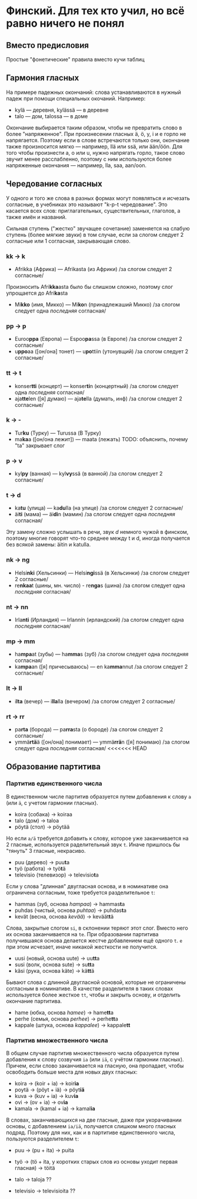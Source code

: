 # Финский. Для тех кто учил, но всё равно ничего не понял

## Вместо предисловия

Простые "фонетические" правила вместо кучи таблиц

## Гармония гласных

На примере падежных окончаний: слова устанавливаются в нужный падеж при помощи специальных окочаний. Например:

* kylä — деревня, kylässä — в деревне
* talo — дом, talossa — в доме

Окончание выбирается таким образом, чтобы не превратить слово в более "напряженное". При произнесении гласных ä, ö, y, i и e горло не напрягается. Поэтому если в слове встречаются только они, окончание также произносится мягко — например, llä или ssä, или ään/öön. Для того чтобы произнести a, o или u, нужно напрягать горло, такое слово звучит менее расслабленно, поэтому с ним используются более напряженные окончания — например, lla, saa, aan/oon.

## Чередование согласных

У одного и того же слова в разных формах могут появляться и исчезать согласные, в учебниках это называют "k-p-t чередование". Это касается всех слов: приглагательных, существительных, глаголов, а также имён и названий.

Сильная ступень ("жестко" звучащее сочетание) заменяется на слабую ступень (более мягкие звуки) в том случае, если за слогом следует 2 согласные или 1 согласная, закрывающая слово.

### kk -> k

* Afrikka (Африка) — Afrikasta (из Африки) /за слогом следует 2 согласные/

Произносить Afri**kka**asta было бы слишком сложно, поэтому слог упрощается до Afri**ka**sta

* Mi**kko** (имя, Микко) — Mi**ko**n (принадлежаший Микко) /за слогом следует одна *последняя* согласная/

### pp -> p

* Euroo**ppa** (Европа) — Espoo**pa**ssa (в Европе) /за слогом следует 2 согласные/
* u**ppo**aa ([он/она] тонет) — u**po**ttiin (утонувщий) /за слогом следует 2 согласные/

### tt -> t

* konser**tti** (концерт) — konser**ti**n (концертный) /за слогом следует одна *последняя* согласная/
* aja**tte**len ([я] думаю) — aja**te**lla (думать, инф) /за слогом следует 2 согласные/

### k -> -

* Tur**ku** (Турку) — Turussa (В Турку)
* ma**ka**a ([он/она лежит]) — maata (лежать)
TODO: объяснить, почему "ta" закрывает слог

### p -> v

* kyl**py** (ванная) — kyl**vy**ssä (в ванной) /за слогом следует 2 согласные/

### t -> d

* ka**tu** (улица) — ka**du**lla (на улице) /за слогом следует 2 согласные/
* äi**ti** (мама) — äi**di**n (мамин) /за слогом следует одна *последняя* согласная/

Эту замену сложно услышать в речи, звук *d* немного чужой в финском, поэтому многие говорят что-то среднее между t и d, иногда получается без всякой замены: äitin и katulla.

### nk -> ng

* Helsi**nki** (Хельсинки) — Helsi**ngi**ssä (в Хельсинки) /за слогом следует 2 согласные/
* re**nkaa**t (шины, мн. число) - re**nga**s (шина) /за слогом следует одна *последняя* согласная/

### nt -> nn

* Irla**nti** (Ирландия) — Irla*nni*n (ирландский) /за слогом следует одна *последняя* согласная/

### mp -> mm

* ha**mpa**at (зубы) — ha**mma**s (зуб) /за слогом следует одна *последняя* согласная/
* ka**mpa**an ([я] причесываюсь) — en ka**mma**nnut /за слогом следует 2 согласные/

### lt -> ll

* i**lta** (вечер) — i**lla**lla (вечером) /за слогом следует 2 согласные/

### rt -> rr

* pa**rta** (борода) — pa**rra**sta (о бороде) /за слогом следует 2 согласные/
* ymmä**rtä**ä ([он/она] понимает) — уmmä**rrä**n ([я] понимаю) /за слогом следует одна *последняя* согласная/
<<<<<<< HEAD

## Образование партитива

### Партитив единственного числа

В единственном числе партитив образуется путем добавления к слову `a` (или `ä`, с учетом гармонии гласных).

* koira (собака) -> koiraa
* talo (дом) -> taloa
* pöytä (стол) -> pöytää

Но если `a/ä` требуется добавить к слову, которое уже заканчивается на 2 гласные, используется раделительный звук `t`. Иначе пришлось бы "тянуть" 3 гласные, некрасиво.

* puu (дерево) -> puu**t**a
* työ (работа) -> työ**t**ä
* televisio (телевизор) -> televisio**t**a

Если у слова "длинная" двугласная основа, и в номинативе она ограничена согласным, тоже требуется разделительное `t`:

* hammas (зуб, основа *hampaa*) -> hammas**t**a
* puhdas (чистый, основа *puhtaa*) -> puhdas**t**a
* kevät (весна, основа *kevää*) -> keväät**t**ä

Слова, закрытые слогом `si`, в склонении теряют этот слог. Вместо него их основа заканчивается на `te`. При образовании партитива получившаяся основа делается жестче добавлением ещё одного `t`. `e` при этом исчезает, иначе никакой жесткости не получится.

* uusi (новый, основа uute) -> uu**tt**a
* susi (волк, основа sute) -> su**tt**a
* käsi (рука, основа käte) -> kä**tt**ä

Бывают слова с длинной двугласной основой, которые не ограничены согласным в номинативе. В качестве разделителя в таких словах используется более жесткое `tt`, чтобы и закрыть основу, и отделить окончание партитива.

* hame (юбка, основа *hamee*) -> hame**tt**a
* perhe (семья, основа *perhee*) -> perhe**tt**a
* kappale (штука, основа *kappalee*) -> kappale**tt**

### Партитив множественного числа

В общем случае партитив множественного числа образуется путем добавления к слову созвучия `ia` (или `iä`, с учётом гармонии гласных). Причем, если слово заканчивается на гласную, она пропадает, чтобы освободить больше места для новых двух гласных:

* koira -> (koir + ia) -> koir**ia**
* poytä -> (pöyt + iä) -> pöyt**iä**
* kuva -> (kuv + ia) -> kuv**ia**
* ovi -> (ov + ia) -> ov**ia**
* kamala -> (kamal + ia) -> kamal**ia**

В словах, заканчивающихся на две гласные, даже при укорачивании основы, с добавлением `ia/iä`, получается слишком много гласных подряд. Поэтому для них, как и в партитиве единственного числа, пользуются разделителем `t`:

* puu -> (pu + ita) -> puita
* työ -> (tö + ita, у коротких старых слов из основы уходит первая гласная) -> töitä



* talo -> taloja ??
* televisio -> televisioita ??
